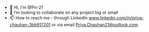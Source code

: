 - 👋 Hi, I’m @Pri-21
- 💞️ I’m looking to collaborate on any project big or small
- 📫 How to reach me - through LinkedIn www.linkedin.com/in/priya-chauhan-3bb917201 or via email Priya.Chauhan21@outlook.com

<!---
Pri-21/Pri-21 is a ✨ special ✨ repository because its `README.md` (this file) appears on your GitHub profile.
You can click the Preview link to take a look at your changes.
--->
